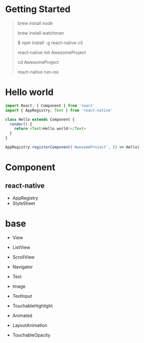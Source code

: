 # Getting Started

> brew install node
>
> brew install watchman
>
> \$ npm install -g react-native-cli
>
> react-native init AwesomeProject
>
> cd AwesomeProject
>
> react-native run-ios

# Hello world

```js
import React, { Component } from 'react'
import { AppRegistry, Text } from 'react-native'

class Hello extends Component {
  render() {
    return <Text>Hello world!</Text>
  }
}

AppRegistry.registerComponent('AwesomeProject', () => Hello)
```

# Component

## react-native

- AppRegistry
- StyleSheet

# base

- View
- ListView
- ScrollView
- Navigator
- Text
- Image
- TextInput
- TouchableHighlight

- Animated
- LayoutAnimation
- TouchableOpacity
